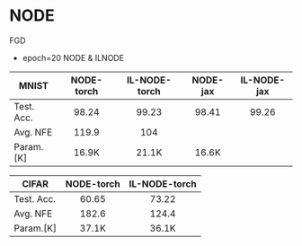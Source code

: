 # NODE

FGD
+ epoch=20 NODE & ILNODE

| MNIST     |NODE-torch |IL-NODE-torch |NODE-jax |IL-NODE-jax|
|----       |:-:    |:-:   |:-:   |:-:
| Test. Acc.|  98.24  |  99.23  |  98.41 | 99.26
| Avg. NFE  |  119.9  |  104    |        |    
| Param.[K] |  16.9K  |  21.1K  |  16.6K |


| CIFAR     |NODE-torch |IL-NODE-torch |
|----       |:-:    |:-:   |
| Test. Acc.|   60.65  |  73.22  |
| Avg. NFE  |   182.6  |  124.4  |
| Param.[K] |   37.1K  |  36.1K  |    
